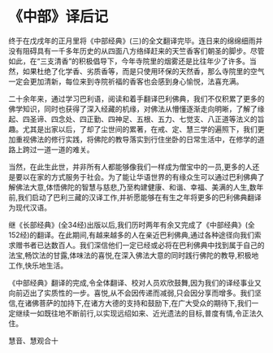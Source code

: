# 《中部》译后记

终于在戊戌年的正月里将《中部经典》(三)的全文翻译完毕。连日来的绵绵细雨并没有阻碍具有一千多年历史的从四面八方络绎赶来的天竺香客们朝圣的脚步。尽管如此，在“三支清香”的积极倡导下，今年寺院里的烟雾还是比往年少了许多。当然，如果杜绝了化学香、劣质香等，而是只使用环保的天然香，那么寺院里的空气一定会更加清新，每位来到寺院祈福的香客也会感到身心愉悦，法喜充满。

二十余年来，通过学习巴利语，阅读和着手翻译巴利佛典，我们不仅积累了更多的佛学知识，同时也获得了深入经藏的机缘，对佛法从懵懂逐渐走向明晰，了解了缘起、四圣谛、四念处、四正勤、四神足、五根、五力、七觉支、八正道等法义的旨趣。尤其是出家以后，了却了尘世间的累著，在戒、定、慧三学的遍照下，我们更加重视佛法的修行实践，将佛陀的教导落实到行住坐卧的日常生活中，在修学的道路上跨过一道一道的难关。

当然，在此生此世，并非所有人都能够像我们一样成为僧宝中的一员,更多的人还是要以在家的方式服务于社会。为了能让华语世界的有缘众生可以通过巴利佛典了解佛法大意,体悟佛陀的智慧与慈悲,乃至构建健康、和谐、幸福、美满的人生,数年前,我们启动了巴利三藏的汉译工作,并祈愿能够在有生之年将更多的巴利佛典翻译为现代汉语。

继《长部经典》(全34经)出版以后,我们历时两年有余又完成了《中部经典》(全152经)的翻译。在此期间,有越来越多的人在亲近巴利佛典,通过各种途径向我们索求赠书者已达数百人。我们深信他们一定已经或必将在巴利佛典中找到属于自己的法宝,畅饮法的甘露,体味法的喜悦,在深入佛法大意的同时践行佛陀的教导,积极地工作,快乐地生活。

《中部经典》翻译的完成,令全体翻译、校对人员欢欣鼓舞,因为我们的译经事业又向前迈出了实质性的一步。喜悦,从不会因传递而减弱,只会因分享而增多。我们坚信,在诸佛菩萨的加持下,在诸方大德的支持和鼓励下,在广大受众的期待下,我们一定继续一如既往地不断前行,以实现远绍如来、近光遗法的目标,普度有情,令正法久住。

慧音、慧观合十

